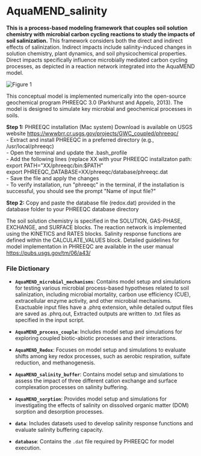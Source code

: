 # AquaMEND_salinity
**This is a process-based modeling framework that couples soil solution chemistry with microbial carbon cycling reactions to study the impacts of soil salinization.**
This framework considers both the direct and indirect effects of salinization. Indirect impacts include salinity-induced changes in solution chemistry, plant dynamics, and soil physicochemical properties. Direct impacts specifically influence microbially mediated carbon cycling processes, as depicted in a reaction network integrated into the AquaMEND model.


![Figure 1](https://github.com/user-attachments/assets/63459800-2746-4d78-9597-5af35544ec17)

This conceptual model is implemented numerically into the open-source geochemical program PHREEQC 3.0 (Parkhurst and Appelo, 2013). The model is designed to simulate key microbial and geochemical processes in soils. 

**Step 1:** PHREEQC installation (Mac system) Download is available on USGS website https://wwwbrr.cr.usgs.gov/projects/GWC_coupled/phreeqc/  
    - Extract and install PHREEQC in a preferred directory (e.g.,  /usr/local/phreeqc)  
    - Open the terminal and update the .bash_profile  
    - Add the following lines (replace XX with your PHREEQC installzaton path:  
    export PATH="XX/phreeqc/bin:$PATH"   
    export PHREEQC_DATABASE=XX/phreeqc/database/phreeqc.dat  
    - Save the file and apply the changes  
    - To verify installation, run "phreeqc" in the terminal, if the installation is successful, you should see the prompt "Name of input file?" 
  
**Step 2:** Copy and paste the database file (redox.dat) provided in the database folder to your PHREEQC database directory  

The soil solution chemistry is specified in the SOLUTION, GAS-PHASE, EXCHANGE, and SURFACE blocks. The reaction network is implemented using the KINETICS and RATES blocks. Salinity response functions are defined within the CALCULATE_VALUES block. Detailed guidelines for model implementation in PHREEQC are available in the user manual https://pubs.usgs.gov/tm/06/a43/

### File Dictionary

- **`AquaMEND_microbial_mechanisms`**: Contains model setup and simulations for testing various microbial process-based hypotheses related to soil salinization, including microbial mortality, carbon use efficiency (CUE), extracellular enzyme activity, and other microbial mechanisms. Exactuable input files have a .phrq extension, while detailed output files are saved as .phrq.out, Extracted outputs are written to .txt files as specified in the input script.

- **`AquaMEND_process_couple`**: Includes model setup and simulations for exploring coupled biotic-abiotic processes and their interactions.

- **`AquaMEND_Redox`**: Focuses on model setup and simulations to evaluate shifts among key redox processes, such as aerobic respiration, sulfate reduction, and methanogenesis.

- **`AquaMEND_salinity_buffer`**: Contains model setup and simulations to assess the impact of three different cation exchange and surface complexation processes on salinity buffering.

- **`AquaMEND_sorption`**: Provides model setup and simulations for investigating the effects of salinity on dissolved organic matter (DOM) sorption and desorption processes.

- **`data`**: Includes datasets used to develop salinity response functions and evaluate salinity buffering capacity.



- **`database`**: Contains the `.dat` file required by PHREEQC for model execution. 



